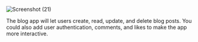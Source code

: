 ![Screenshot (21)](https://github.com/user-attachments/assets/35b9e995-9c43-4ace-b536-5efa515bc45b)

The blog app will let users create, read, update, and delete blog posts. You could also add user authentication, comments, and likes to make the app more interactive.
